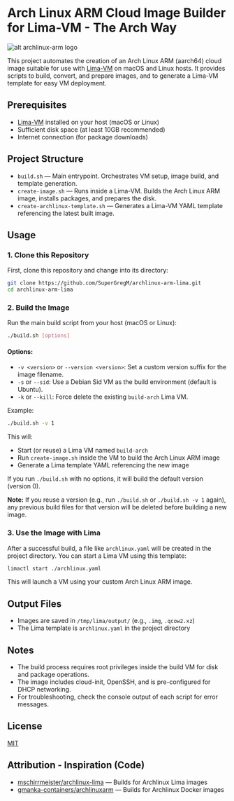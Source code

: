 # Arch Linux ARM Cloud Image Builder for Lima-VM - The Arch Way

![alt archlinux-arm logo](https://archlinuxarm.org/public/images/alarm.png)

This project automates the creation of an Arch Linux ARM (aarch64) cloud image suitable for use with [Lima-VM](https://github.com/lima-vm/lima) on macOS and Linux hosts. It provides scripts to build, convert, and prepare images, and to generate a Lima-VM template for easy VM deployment.

## Prerequisites

- [Lima-VM](https://github.com/lima-vm/lima) installed on your host (macOS or Linux)
- Sufficient disk space (at least 10GB recommended)
- Internet connection (for package downloads)

## Project Structure

- `build.sh` — Main entrypoint. Orchestrates VM setup, image build, and template generation.
- `create-image.sh` — Runs inside a Lima-VM. Builds the Arch Linux ARM image, installs packages, and prepares the disk.
- `create-archlinux-template.sh` — Generates a Lima-VM YAML template referencing the latest built image.

## Usage

### 1. Clone this Repository

First, clone this repository and change into its directory:

```sh
git clone https://github.com/SuperGregM/archlinux-arm-lima.git
cd archlinux-arm-lima
```

### 2. Build the Image

Run the main build script from your host (macOS or Linux):

```sh
./build.sh [options]
```

#### Options:

- `-v <version>` or `--version <version>`: Set a custom version suffix for the image filename.
- `-s` or `--sid`: Use a Debian Sid VM as the build environment (default is Ubuntu).
- `-k` or `--kill`: Force delete the existing `build-arch` Lima VM.

Example:

```sh
./build.sh -v 1
```

This will:

- Start (or reuse) a Lima VM named `build-arch`
- Run `create-image.sh` inside the VM to build the Arch Linux ARM image
- Generate a Lima template YAML referencing the new image

If you run `./build.sh` with no options, it will build the default version (version 0).

**Note:** If you reuse a version (e.g., run `./build.sh` or `./build.sh -v 1` again), any previous build files for that version will be deleted before building a new image.

### 3. Use the Image with Lima

After a successful build, a file like `archlinux.yaml` will be created in the project directory. You can start a Lima VM using this template:

```sh
limactl start ./archlinux.yaml
```

This will launch a VM using your custom Arch Linux ARM image.

## Output Files

- Images are saved in `/tmp/lima/output/` (e.g., `.img`, `.qcow2.xz`)
- The Lima template is `archlinux.yaml` in the project directory

## Notes

- The build process requires root privileges inside the build VM for disk and package operations.
- The image includes cloud-init, OpenSSH, and is pre-configured for DHCP networking.
- For troubleshooting, check the console output of each script for error messages.

## License

[MIT](./LICENSE)

## Attribution - Inspiration (Code)

- [mschirrmeister/archlinux-lima](https://github.com/mschirrmeister/archlinux-lima) — Builds for Archlinux Lima images
- [gmanka-containers/archlinuxarm](https://github.com/gmanka-containers/archlinuxarm) — Builds for Archlinux Docker images
